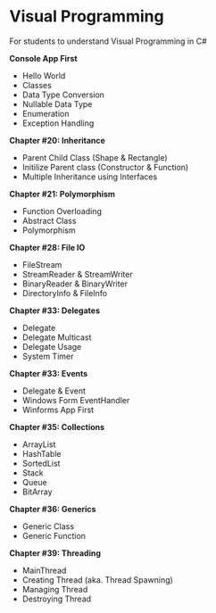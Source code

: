 # Visual Programming
 For students to understand Visual Programming in C#

**Console App First**
- Hello World
- Classes
- Data Type Conversion
- Nullable Data Type 
- Enumeration 
- Exception Handling 

**Chapter #20: Inheritance**
- Parent Child Class (Shape & Rectangle) 
- Initilize Parent class (Constructor & Function)
- Multiple Inheritance using Interfaces

**Chapter #21: Polymorphism**
- Function Overloading 
- Abstract Class
- Polymorphism

**Chapter #28: File IO**
- FileStream
- StreamReader & StreamWriter
- BinaryReader & BinaryWriter
- DirectoryInfo & FileInfo

**Chapter #33: Delegates**
- Delegate
- Delegate Multicast
- Delegate Usage
- System Timer

**Chapter #33: Events**
- Delegate & Event
- Windows Form EventHandler
- Winforms App First

**Chapter #35: Collections**
- ArrayList
- HashTable
- SortedList
- Stack
- Queue
- BitArray

**Chapter #36: Generics**
- Generic Class
- Generic Function
  
**Chapter #39: Threading**
- MainThread
- Creating Thread (aka. Thread Spawning)
- Managing Thread
- Destroying Thread
